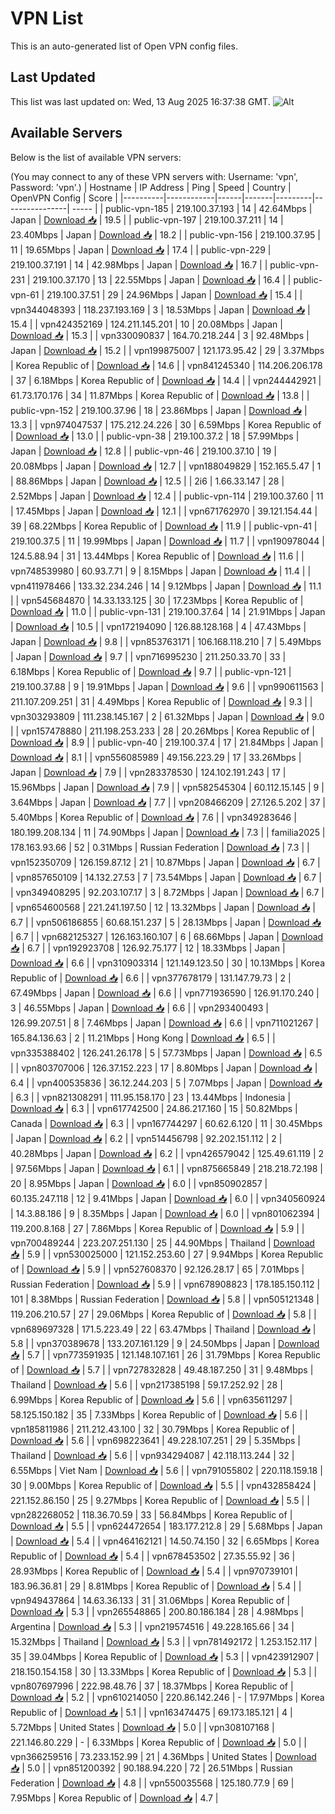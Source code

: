 # VPN List

This is an auto-generated list of Open VPN config files.

## Last Updated

This list was last updated on: Wed, 13 Aug 2025 16:37:38 GMT.
![Alt](https://repobeats.axiom.co/api/embed/186b98318ef1479477931607c1ad7d823f12451f.svg "Repobeats analytics image")

## Available Servers

Below is the list of available VPN servers:

(You may connect to any of these VPN servers with: Username: 'vpn', Password: 'vpn'.)
| Hostname | IP Address | Ping | Speed | Country | OpenVPN Config | Score |
|----------|------------|------|-------|---------|----------------| ----- |
| public-vpn-185 | 219.100.37.193 | 14 | 42.64Mbps | Japan | [Download 📥](./configs/server_0_JP.ovpn) | 19.5 |
| public-vpn-197 | 219.100.37.211 | 14 | 23.40Mbps | Japan | [Download 📥](./configs/server_1_JP.ovpn) | 18.2 |
| public-vpn-156 | 219.100.37.95 | 11 | 19.65Mbps | Japan | [Download 📥](./configs/server_2_JP.ovpn) | 17.4 |
| public-vpn-229 | 219.100.37.191 | 14 | 42.98Mbps | Japan | [Download 📥](./configs/server_3_JP.ovpn) | 16.7 |
| public-vpn-231 | 219.100.37.170 | 13 | 22.55Mbps | Japan | [Download 📥](./configs/server_4_JP.ovpn) | 16.4 |
| public-vpn-61 | 219.100.37.51 | 29 | 24.96Mbps | Japan | [Download 📥](./configs/server_5_JP.ovpn) | 15.4 |
| vpn344048393 | 118.237.193.169 | 3 | 18.53Mbps | Japan | [Download 📥](./configs/server_6_JP.ovpn) | 15.4 |
| vpn424352169 | 124.211.145.201 | 10 | 20.08Mbps | Japan | [Download 📥](./configs/server_7_JP.ovpn) | 15.3 |
| vpn330090837 | 164.70.218.244 | 3 | 92.48Mbps | Japan | [Download 📥](./configs/server_8_JP.ovpn) | 15.2 |
| vpn199875007 | 121.173.95.42 | 29 | 3.37Mbps | Korea Republic of | [Download 📥](./configs/server_9_KR.ovpn) | 14.6 |
| vpn841245340 | 114.206.206.178 | 37 | 6.18Mbps | Korea Republic of | [Download 📥](./configs/server_10_KR.ovpn) | 14.4 |
| vpn244442921 | 61.73.170.176 | 34 | 11.87Mbps | Korea Republic of | [Download 📥](./configs/server_11_KR.ovpn) | 13.8 |
| public-vpn-152 | 219.100.37.96 | 18 | 23.86Mbps | Japan | [Download 📥](./configs/server_12_JP.ovpn) | 13.3 |
| vpn974047537 | 175.212.24.226 | 30 | 6.59Mbps | Korea Republic of | [Download 📥](./configs/server_13_KR.ovpn) | 13.0 |
| public-vpn-38 | 219.100.37.2 | 18 | 57.99Mbps | Japan | [Download 📥](./configs/server_14_JP.ovpn) | 12.8 |
| public-vpn-46 | 219.100.37.10 | 19 | 20.08Mbps | Japan | [Download 📥](./configs/server_15_JP.ovpn) | 12.7 |
| vpn188049829 | 152.165.5.47 | 1 | 88.86Mbps | Japan | [Download 📥](./configs/server_16_JP.ovpn) | 12.5 |
| 2i6 | 1.66.33.147 | 28 | 2.52Mbps | Japan | [Download 📥](./configs/server_17_JP.ovpn) | 12.4 |
| public-vpn-114 | 219.100.37.60 | 11 | 17.45Mbps | Japan | [Download 📥](./configs/server_18_JP.ovpn) | 12.1 |
| vpn671762970 | 39.121.154.44 | 39 | 68.22Mbps | Korea Republic of | [Download 📥](./configs/server_19_KR.ovpn) | 11.9 |
| public-vpn-41 | 219.100.37.5 | 11 | 19.99Mbps | Japan | [Download 📥](./configs/server_20_JP.ovpn) | 11.7 |
| vpn190978044 | 124.5.88.94 | 31 | 13.44Mbps | Korea Republic of | [Download 📥](./configs/server_21_KR.ovpn) | 11.6 |
| vpn748539980 | 60.93.7.71 | 9 | 8.15Mbps | Japan | [Download 📥](./configs/server_22_JP.ovpn) | 11.4 |
| vpn411978466 | 133.32.234.246 | 14 | 9.12Mbps | Japan | [Download 📥](./configs/server_23_JP.ovpn) | 11.1 |
| vpn545684870 | 14.33.133.125 | 30 | 17.23Mbps | Korea Republic of | [Download 📥](./configs/server_24_KR.ovpn) | 11.0 |
| public-vpn-131 | 219.100.37.64 | 14 | 21.91Mbps | Japan | [Download 📥](./configs/server_25_JP.ovpn) | 10.5 |
| vpn172194090 | 126.88.128.168 | 4 | 47.43Mbps | Japan | [Download 📥](./configs/server_26_JP.ovpn) | 9.8 |
| vpn853763171 | 106.168.118.210 | 7 | 5.49Mbps | Japan | [Download 📥](./configs/server_27_JP.ovpn) | 9.7 |
| vpn716995230 | 211.250.33.70 | 33 | 6.18Mbps | Korea Republic of | [Download 📥](./configs/server_28_KR.ovpn) | 9.7 |
| public-vpn-121 | 219.100.37.88 | 9 | 19.91Mbps | Japan | [Download 📥](./configs/server_29_JP.ovpn) | 9.6 |
| vpn990611563 | 211.107.209.251 | 31 | 4.49Mbps | Korea Republic of | [Download 📥](./configs/server_30_KR.ovpn) | 9.3 |
| vpn303293809 | 111.238.145.167 | 2 | 61.32Mbps | Japan | [Download 📥](./configs/server_31_JP.ovpn) | 9.0 |
| vpn157478880 | 211.198.253.233 | 28 | 20.26Mbps | Korea Republic of | [Download 📥](./configs/server_32_KR.ovpn) | 8.9 |
| public-vpn-40 | 219.100.37.4 | 17 | 21.84Mbps | Japan | [Download 📥](./configs/server_33_JP.ovpn) | 8.1 |
| vpn556085989 | 49.156.223.29 | 17 | 33.26Mbps | Japan | [Download 📥](./configs/server_34_JP.ovpn) | 7.9 |
| vpn283378530 | 124.102.191.243 | 17 | 15.96Mbps | Japan | [Download 📥](./configs/server_35_JP.ovpn) | 7.9 |
| vpn582545304 | 60.112.15.145 | 9 | 3.64Mbps | Japan | [Download 📥](./configs/server_36_JP.ovpn) | 7.7 |
| vpn208466209 | 27.126.5.202 | 37 | 5.40Mbps | Korea Republic of | [Download 📥](./configs/server_37_KR.ovpn) | 7.6 |
| vpn349283646 | 180.199.208.134 | 11 | 74.90Mbps | Japan | [Download 📥](./configs/server_38_JP.ovpn) | 7.3 |
| familia2025 | 178.163.93.66 | 52 | 0.31Mbps | Russian Federation | [Download 📥](./configs/server_39_RU.ovpn) | 7.3 |
| vpn152350709 | 126.159.87.12 | 21 | 10.87Mbps | Japan | [Download 📥](./configs/server_40_JP.ovpn) | 6.7 |
| vpn857650109 | 14.132.27.53 | 7 | 73.54Mbps | Japan | [Download 📥](./configs/server_41_JP.ovpn) | 6.7 |
| vpn349408295 | 92.203.107.17 | 3 | 8.72Mbps | Japan | [Download 📥](./configs/server_42_JP.ovpn) | 6.7 |
| vpn654600568 | 221.241.197.50 | 12 | 13.32Mbps | Japan | [Download 📥](./configs/server_43_JP.ovpn) | 6.7 |
| vpn506186855 | 60.68.151.237 | 5 | 28.13Mbps | Japan | [Download 📥](./configs/server_44_JP.ovpn) | 6.7 |
| vpn682125327 | 126.163.160.107 | 6 | 68.66Mbps | Japan | [Download 📥](./configs/server_45_JP.ovpn) | 6.7 |
| vpn192923708 | 126.92.75.177 | 12 | 18.33Mbps | Japan | [Download 📥](./configs/server_46_JP.ovpn) | 6.6 |
| vpn310903314 | 121.149.123.50 | 30 | 10.13Mbps | Korea Republic of | [Download 📥](./configs/server_47_KR.ovpn) | 6.6 |
| vpn377678179 | 131.147.79.73 | 2 | 67.49Mbps | Japan | [Download 📥](./configs/server_48_JP.ovpn) | 6.6 |
| vpn771936590 | 126.91.170.240 | 3 | 46.55Mbps | Japan | [Download 📥](./configs/server_49_JP.ovpn) | 6.6 |
| vpn293400493 | 126.99.207.51 | 8 | 7.46Mbps | Japan | [Download 📥](./configs/server_50_JP.ovpn) | 6.6 |
| vpn711021267 | 165.84.136.63 | 2 | 11.21Mbps | Hong Kong | [Download 📥](./configs/server_51_HK.ovpn) | 6.5 |
| vpn335388402 | 126.241.26.178 | 5 | 57.73Mbps | Japan | [Download 📥](./configs/server_52_JP.ovpn) | 6.5 |
| vpn803707006 | 126.37.152.223 | 17 | 8.80Mbps | Japan | [Download 📥](./configs/server_53_JP.ovpn) | 6.4 |
| vpn400535836 | 36.12.244.203 | 5 | 7.07Mbps | Japan | [Download 📥](./configs/server_54_JP.ovpn) | 6.3 |
| vpn821308291 | 111.95.158.170 | 23 | 13.44Mbps | Indonesia | [Download 📥](./configs/server_55_ID.ovpn) | 6.3 |
| vpn617742500 | 24.86.217.160 | 15 | 50.82Mbps | Canada | [Download 📥](./configs/server_56_CA.ovpn) | 6.3 |
| vpn167744297 | 60.62.6.120 | 11 | 30.45Mbps | Japan | [Download 📥](./configs/server_57_JP.ovpn) | 6.2 |
| vpn514456798 | 92.202.151.112 | 2 | 40.28Mbps | Japan | [Download 📥](./configs/server_58_JP.ovpn) | 6.2 |
| vpn426579042 | 125.49.61.119 | 2 | 97.56Mbps | Japan | [Download 📥](./configs/server_59_JP.ovpn) | 6.1 |
| vpn875665849 | 218.218.72.198 | 20 | 8.95Mbps | Japan | [Download 📥](./configs/server_60_JP.ovpn) | 6.0 |
| vpn850902857 | 60.135.247.118 | 12 | 9.41Mbps | Japan | [Download 📥](./configs/server_61_JP.ovpn) | 6.0 |
| vpn340560924 | 14.3.88.186 | 9 | 8.35Mbps | Japan | [Download 📥](./configs/server_62_JP.ovpn) | 6.0 |
| vpn801062394 | 119.200.8.168 | 27 | 7.86Mbps | Korea Republic of | [Download 📥](./configs/server_63_KR.ovpn) | 5.9 |
| vpn700489244 | 223.207.251.130 | 25 | 44.90Mbps | Thailand | [Download 📥](./configs/server_64_TH.ovpn) | 5.9 |
| vpn530025000 | 121.152.253.60 | 27 | 9.94Mbps | Korea Republic of | [Download 📥](./configs/server_65_KR.ovpn) | 5.9 |
| vpn527608370 | 92.126.28.17 | 65 | 7.01Mbps | Russian Federation | [Download 📥](./configs/server_66_RU.ovpn) | 5.9 |
| vpn678908823 | 178.185.150.112 | 101 | 8.38Mbps | Russian Federation | [Download 📥](./configs/server_67_RU.ovpn) | 5.8 |
| vpn505121348 | 119.206.210.57 | 27 | 29.06Mbps | Korea Republic of | [Download 📥](./configs/server_68_KR.ovpn) | 5.8 |
| vpn689697328 | 171.5.223.49 | 22 | 63.47Mbps | Thailand | [Download 📥](./configs/server_69_TH.ovpn) | 5.8 |
| vpn370389678 | 133.207.161.129 | 9 | 24.50Mbps | Japan | [Download 📥](./configs/server_70_JP.ovpn) | 5.7 |
| vpn773591935 | 121.148.107.161 | 26 | 31.79Mbps | Korea Republic of | [Download 📥](./configs/server_71_KR.ovpn) | 5.7 |
| vpn727832828 | 49.48.187.250 | 31 | 9.48Mbps | Thailand | [Download 📥](./configs/server_72_TH.ovpn) | 5.6 |
| vpn217385198 | 59.17.252.92 | 28 | 6.99Mbps | Korea Republic of | [Download 📥](./configs/server_73_KR.ovpn) | 5.6 |
| vpn635611297 | 58.125.150.182 | 35 | 7.33Mbps | Korea Republic of | [Download 📥](./configs/server_74_KR.ovpn) | 5.6 |
| vpn185811986 | 211.212.43.100 | 32 | 30.79Mbps | Korea Republic of | [Download 📥](./configs/server_75_KR.ovpn) | 5.6 |
| vpn698223641 | 49.228.107.251 | 29 | 5.35Mbps | Thailand | [Download 📥](./configs/server_76_TH.ovpn) | 5.6 |
| vpn934294087 | 42.118.113.244 | 32 | 6.55Mbps | Viet Nam | [Download 📥](./configs/server_77_VN.ovpn) | 5.6 |
| vpn791055802 | 220.118.159.18 | 30 | 9.00Mbps | Korea Republic of | [Download 📥](./configs/server_78_KR.ovpn) | 5.5 |
| vpn432858424 | 221.152.86.150 | 25 | 9.27Mbps | Korea Republic of | [Download 📥](./configs/server_79_KR.ovpn) | 5.5 |
| vpn282268052 | 118.36.70.59 | 33 | 56.84Mbps | Korea Republic of | [Download 📥](./configs/server_80_KR.ovpn) | 5.5 |
| vpn624472654 | 183.177.212.8 | 29 | 5.68Mbps | Japan | [Download 📥](./configs/server_81_JP.ovpn) | 5.4 |
| vpn464162121 | 14.50.74.150 | 32 | 6.65Mbps | Korea Republic of | [Download 📥](./configs/server_82_KR.ovpn) | 5.4 |
| vpn678453502 | 27.35.55.92 | 36 | 28.93Mbps | Korea Republic of | [Download 📥](./configs/server_83_KR.ovpn) | 5.4 |
| vpn970739101 | 183.96.36.81 | 29 | 8.81Mbps | Korea Republic of | [Download 📥](./configs/server_84_KR.ovpn) | 5.4 |
| vpn949437864 | 14.63.36.133 | 31 | 31.06Mbps | Korea Republic of | [Download 📥](./configs/server_85_KR.ovpn) | 5.3 |
| vpn265548865 | 200.80.186.184 | 28 | 4.98Mbps | Argentina | [Download 📥](./configs/server_86_AR.ovpn) | 5.3 |
| vpn219574516 | 49.228.165.66 | 34 | 15.32Mbps | Thailand | [Download 📥](./configs/server_87_TH.ovpn) | 5.3 |
| vpn781492172 | 1.253.152.117 | 35 | 39.04Mbps | Korea Republic of | [Download 📥](./configs/server_88_KR.ovpn) | 5.3 |
| vpn423912907 | 218.150.154.158 | 30 | 13.33Mbps | Korea Republic of | [Download 📥](./configs/server_89_KR.ovpn) | 5.3 |
| vpn807697996 | 222.98.48.76 | 37 | 18.37Mbps | Korea Republic of | [Download 📥](./configs/server_90_KR.ovpn) | 5.2 |
| vpn610214050 | 220.86.142.246 | - | 17.97Mbps | Korea Republic of | [Download 📥](./configs/server_91_KR.ovpn) | 5.1 |
| vpn163474475 | 69.173.185.121 | 4 | 5.72Mbps | United States | [Download 📥](./configs/server_92_US.ovpn) | 5.0 |
| vpn308107168 | 221.146.80.229 | - | 6.33Mbps | Korea Republic of | [Download 📥](./configs/server_93_KR.ovpn) | 5.0 |
| vpn366259516 | 73.233.152.99 | 21 | 4.36Mbps | United States | [Download 📥](./configs/server_94_US.ovpn) | 5.0 |
| vpn851200392 | 90.188.94.220 | 72 | 26.51Mbps | Russian Federation | [Download 📥](./configs/server_95_RU.ovpn) | 4.8 |
| vpn550035568 | 125.180.77.9 | 69 | 7.95Mbps | Korea Republic of | [Download 📥](./configs/server_96_KR.ovpn) | 4.7 |
